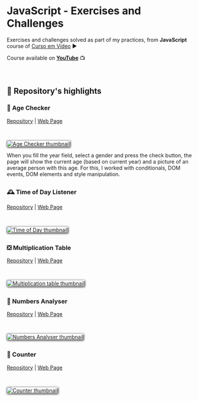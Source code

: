 # JavaScript - Exercises and Challenges

Exercises and challenges solved as part of my practices, from **JavaScript** course of [Curso em Vídeo](http://www.cursoemvideo.com) ▶️

Course available on [**YouTube**](https://www.youtube.com/playlist?list=PLntvgXM11X6pi7mW0O4ZmfUI1xDSIbmTm) 📺<br>
<br>
<br>

## 🔆 Repository's highlights


### 🎂 Age Checker
[Repository](https://github.com/marcosr3000/javascript_exercicios_desafios/tree/main/aulas/aula12_ex/ex015_verificar_idade) | [Web Page](https://marcosr3000.github.io/javascript_exercicios_desafios/aulas/aula12_ex/ex015_verificar_idade/)

<br>

[<img style="box-shadow: 1px 1px 5px black" src="https://github.com/marcosr3000/javascript_exercicios_desafios/blob/main/aulas/aula12_ex/ex015_verificar_idade/age-thumb.jpg?raw=true" alt="Age Checker thumbnail">](https://marcosr3000.github.io/javascript_exercicios_desafios/aulas/aula12_ex/ex015_verificar_idade/)

When you fill the year field, select a gender and press the check button, the page will show the current age (based on current year) and a picture of an average person with this age. For this, I worked with conditionals, DOM events, DOM elements and style manipulation.

##

### 🕰️ Time of Day Listener
[Repository](https://github.com/marcosr3000/javascript_exercicios_desafios/tree/main/aulas/aula12_ex/ex014_hora_dia) | [Web Page](https://marcosr3000.github.io/javascript_exercicios_desafios/aulas/aula12_ex/ex014_hora_dia/)

<br>

[<img style="box-shadow: 1px 1px 5px black" src="https://github.com/marcosr3000/javascript_exercicios_desafios/blob/main/aulas/aula12_ex/ex014_hora_dia/hour-thumb.jpg?raw=true" alt="Time of Day thumbnail">](https://marcosr3000.github.io/javascript_exercicios_desafios/aulas/aula12_ex/ex014_hora_dia/)

<!---This web page contains links to my social medias shown in a mocked up mobile phone screen. I worked with iframes, responsive design, CSS transitions and animations.-->

##

### ❎ Multiplication Table
[Repository](https://github.com/marcosr3000/javascript_exercicios_desafios/tree/main/aulas/aula14_ex/ex017_tabuada) | [Web Page](https://marcosr3000.github.io/javascript_exercicios_desafios/aulas/aula14_ex/ex017_tabuada/)

<br>

[<img style="box-shadow: 1px 1px 5px black" src="https://github.com/marcosr3000/javascript_exercicios_desafios/blob/main/aulas/aula14_ex/ex017_tabuada/table-thumb.jpg?raw=true" alt="Multiplication table thumbnail">](https://marcosr3000.github.io/javascript_exercicios_desafios/aulas/aula14_ex/ex017_tabuada/)

<!---This web page contains links to my social medias shown in a mocked up mobile phone screen. I worked with iframes, responsive design, CSS transitions and animations.-->

##

### 🔢 Numbers Analyser
[Repository](https://github.com/marcosr3000/javascript_exercicios_desafios/tree/main/aulas/aula16_ex/ex18_arrays) | [Web Page](https://marcosr3000.github.io/javascript_exercicios_desafios/aulas/aula16_ex/ex18_arrays/)

<br>

[<img style="box-shadow: 1px 1px 5px black" src="https://github.com/marcosr3000/javascript_exercicios_desafios/blob/main/aulas/aula16_ex/ex18_arrays/numbers-thumb.jpg?raw=true" alt="Numbers Analyser thumbnail">](https://marcosr3000.github.io/javascript_exercicios_desafios/aulas/aula16_ex/ex18_arrays/)

<!---This web page contains links to my social medias shown in a mocked up mobile phone screen. I worked with iframes, responsive design, CSS transitions and animations.-->

##

### 🏁 Counter
[Repository](https://github.com/marcosr3000/javascript_exercicios_desafios/tree/main/aulas/aula14_ex/ex016_contador) | [Web Page](https://marcosr3000.github.io/javascript_exercicios_desafios/aulas/aula14_ex/ex016_contador/)

<br>

[<img style="box-shadow: 1px 1px 5px black" src="https://github.com/marcosr3000/javascript_exercicios_desafios/blob/main/aulas/aula14_ex/ex016_contador/counter-thumb.jpg?raw=true" alt="Counter thumbnail">](https://marcosr3000.github.io/javascript_exercicios_desafios/aulas/aula14_ex/ex016_contador/)

<!---This web page contains links to my social medias shown in a mocked up mobile phone screen. I worked with iframes, responsive design, CSS transitions and animations.-->

